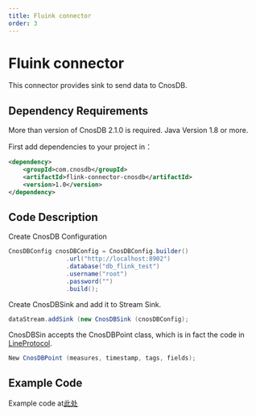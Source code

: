 ```yaml
---
title: Fluink connector
order: 3
---
```


# Fluink connector

This connector provides sink to send data to CnosDB.

## Dependency Requirements

More than version of CnosDB 2.1.0 is required.
Java Version 1.8 or more.

First add dependencies to your project in：

```xml
<dependency>
    <groupId>com.cnosdb</groupId>
    <artifactId>flink-connector-cnosdb</artifactId>
    <version>1.0</version>
</dependency>
```

## Code Description

Create CnosDB Configuration

```java
CnosDBConfig cnosDBConfig = CnosDBConfig.builder()
                .url("http://localhost:8902")
                .database("db_flink_test")
                .username("root")
                .password("")
                .build();
```

Create CnosDBSink and add it to Stream Sink.

```java
dataStream.addSink (new CnosDBSink (cnosDBConfig);
```

CnosDBSin accepts the CnosDBPoint class, which is in fact the code in [LineProtocol](https://docs.influxdata.com/influxdb/v1.8/write_protocols/lin_protocol_tutorial/).

```java
New CnosDBPoint (measures, timestamp, tags, fields);
```

## Example Code

Example code at[此处](https://github.com/cnosdb/flink-connector-cnosdb/blob/main/src/examples/src/main/java/org/apache/flink/streaming/examples/cnosdb/CnosDBSinkExample.java)
